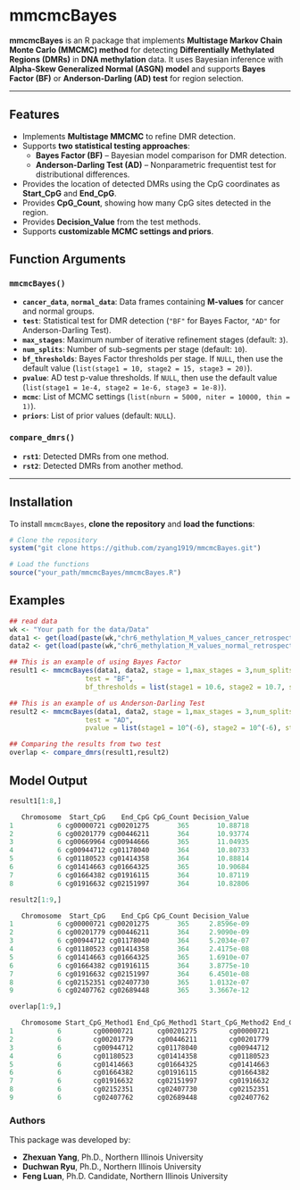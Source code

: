 # mmcmcBayes

**mmcmcBayes** is an R package that implements **Multistage Markov Chain Monte Carlo (MMCMC) method** for detecting **Differentially Methylated Regions (DMRs)** 
in **DNA methylation** data. It uses Bayesian inference with **Alpha-Skew Generalized Normal (ASGN) model** and supports **Bayes Factor (BF)** or **Anderson-Darling (AD) test** for region selection.

---

## Features
- Implements **Multistage MMCMC** to refine DMR detection.
- Supports **two statistical testing approaches**:
  - **Bayes Factor (BF)** – Bayesian model comparison for DMR detection.
  - **Anderson-Darling Test (AD)** – Nonparametric frequentist test for distributional differences.
- Provides the location of detected DMRs using the CpG coordinates as **Start_CpG** and **End_CpG**.
- Provides **CpG_Count**, showing how many CpG sites detected in the region.
- Provides **Decision_Value** from the test methods. 
- Supports **customizable MCMC settings and priors**.



## Function Arguments

### `mmcmcBayes()` ###
- **`cancer_data`**, **`normal_data`**: Data frames containing **M-values** for cancer and normal groups.
- **`test`**: Statistical test for DMR detection (`"BF"` for Bayes Factor, `"AD"` for Anderson-Darling Test).
- **`max_stages`**: Maximum number of iterative refinement stages (default: `3`).
- **`num_splits`**: Number of sub-segments per stage (default: `10`).
- **`bf_thresholds`**: Bayes Factor thresholds per stage. If `NULL`, then use the default value (`list(stage1 = 10, stage2 = 15, stage3 = 20)`).
- **`pvalue`**: AD test p-value thresholds. If `NULL`, then use the default value (`list(stage1 = 1e-4, stage2 = 1e-6, stage3 = 1e-8)`).
- **`mcmc`**: List of MCMC settings (`list(nburn = 5000, niter = 10000, thin = 1)`).
- **`priors`**: List of prior values (default: `NULL`).

### `compare_dmrs()` ###
- **`rst1`**: Detected DMRs from one method.
- **`rst2`**: Detected DMRs from another method. 
---

## Installation
To install `mmcmcBayes`, **clone the repository** and **load the functions**:

```r
# Clone the repository
system("git clone https://github.com/zyang1919/mmcmcBayes.git")

# Load the functions
source("your_path/mmcmcBayes/mmcmcBayes.R")
```

## Examples
```r
## read data
wk <- "Your path for the data/Data"
data1 <- get(load(paste(wk,"chr6_methylation_M_values_cancer_retrospective.RData",sep='/')))
data2 <- get(load(paste(wk,"chr6_methylation_M_values_normal_retrospective.RData",sep='/')))

## This is an example of using Bayes Factor
result1 <- mmcmcBayes(data1, data2, stage = 1,max_stages = 3,num_splits = 10,
                   test = "BF",
                   bf_thresholds = list(stage1 = 10.6, stage2 = 10.7, stage3 = 10.8))

## This is an example of us Anderson-Darling Test
result2 <- mmcmcBayes(data1, data2, stage = 1,max_stages = 3,num_splits = 10,
                   test = "AD",
                   pvalue = list(stage1 = 10^(-6), stage2 = 10^(-6), stage3 = 10^(-6)))

## Comparing the results from two test
overlap <- compare_dmrs(result1,result2)

```


## Model Output
```r
result1[1:8,]

   Chromosome  Start_CpG    End_CpG CpG_Count Decision_Value
1           6 cg00000721 cg00201275       365       10.88718
2           6 cg00201779 cg00446211       364       10.93774
3           6 cg00669964 cg00944666       365       11.04935
4           6 cg00944712 cg01178040       364       10.80733
5           6 cg01180523 cg01414358       364       10.88814
6           6 cg01414663 cg01664325       365       10.90684
7           6 cg01664382 cg01916115       364       10.87119
8           6 cg01916632 cg02151997       364       10.82806

result2[1:9,]

   Chromosome  Start_CpG    End_CpG CpG_Count Decision_Value
1           6 cg00000721 cg00201275       365     2.8596e-09
2           6 cg00201779 cg00446211       364     2.9090e-09
3           6 cg00944712 cg01178040       364     5.2034e-07
4           6 cg01180523 cg01414358       364     2.4175e-08
5           6 cg01414663 cg01664325       365     1.6910e-07
6           6 cg01664382 cg01916115       364     3.8775e-10
7           6 cg01916632 cg02151997       364     6.4501e-08
8           6 cg02152351 cg02407730       365     1.0132e-07
9           6 cg02407762 cg02689448       365     3.3667e-12

overlap[1:9,]

   Chromosome Start_CpG_Method1 End_CpG_Method1 Start_CpG_Method2 End_CpG_Method2 Overlap_Percentage
1           6        cg00000721      cg00201275        cg00000721      cg00201275                100
2           6        cg00201779      cg00446211        cg00201779      cg00446211                100
3           6        cg00944712      cg01178040        cg00944712      cg01178040                100
4           6        cg01180523      cg01414358        cg01180523      cg01414358                100
5           6        cg01414663      cg01664325        cg01414663      cg01664325                100
6           6        cg01664382      cg01916115        cg01664382      cg01916115                100
7           6        cg01916632      cg02151997        cg01916632      cg02151997                100
8           6        cg02152351      cg02407730        cg02152351      cg02407730                100
9           6        cg02407762      cg02689448        cg02407762      cg02689448                100
```

### **Authors**
This package was developed by:

- **Zhexuan Yang**, Ph.D., Northern Illinois University   
- **Duchwan Ryu**, Ph.D., Northern Illinois University  
- **Feng Luan**, Ph.D. Candidate, Northern Illinois University

